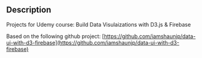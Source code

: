 ## Description

Projects for Udemy course: Build Data Visulaizations with D3.js & Firebase

Based on the following github project: [https://github.com/iamshaunjp/data-ui-with-d3-firebase](https://github.com/iamshaunjp/data-ui-with-d3-firebase)
